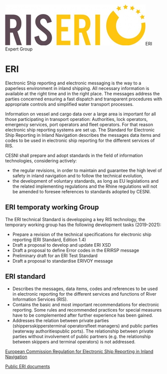 
![](/docs/Image/340/thumb_450x-_erilogo.jpg)ERI Expert Group

# ERI

Electronic Ship reporting and electronic messaging is the way to a paperless environment in inland shipping. All necessary information is available at the right time and in the right place. The messages address the parties concerned ensuring a fast dispatch and transparent procedures with appropriate controls and simplified water transport processes.  

Information on vessel and cargo data over a large area is important for all those participating in transport operation: Authorities, lock operators, emergency services, port operators and fleet operators. For that reason electronic ship reporting systems are set up. The Standard for Electronic Ship Reporting in Inland Navigation describes the messages data items and codes to be used in electronic ship reporting for the different services of RIS.

CESNI shall prepare and adopt standards in the field of information technologies, considering actively:

*	the regular revisions, in order to maintain and guarantee the high level of safety in inland navigation and to follow the technical evolution,
*	the development of voluntary standards, as long as EU legislations and the related implementing regulations and the Rhine regulations will not be amended to foresee references to standards adopted by CESNI.

## ERI temporaty working Group

The ERI technical Standard is developping a key RIS technology, the temporary working group has the following development tasks (2019-2021):

*	Prepare a revision of the technical specifications for electronic ship reporting (ERI Standard, Edition 1.4)
*	Draft a proposal to develop and update ERI XSD
*	Draft a proposal to define Error codes in the ERIRSP message
*	Preliminary draft for an ERI Test Standard
*	Draft a proposal to standardise ERIVOY message

<!--
## ERI Expert Group

The Expert Group Electronic Reporting International (ERI) is an international platform that drafts and submits proposals regarding the ERI standard to the Central Rhine Commission, the European Commission, the Danube Commission and other interested international organisations for formalisation. ERI sets up working agreements regarding the standardisation of reports to, from and between waterway managers, and ensures the maintenance and use of harmonised reference tables for this purpose.
-->

## ERI standard

*   Describes the messages, data items, codes and references to be used in electronic reporting for the different services and functions of River Information Services (RIS).
*   Contains the basic and most important recommendations for electronic reporting. Some rules and recommended practices for special measures have to be complemented after further experience has been gained.
*   Addresses the relation between private parties (shippersskippersterminal operatorsfleet managers) and public parties (waterway authoritiespublic ports). The relationship between private parties without involvement of public partners (e.g. the relationship between skippers and terminal operators) is not addressed.
  
[European Commission Regulation for Electronic Ship Reporting in Inland Navigation](/docs/File/340/commission_regulation_164_2010_en.pdf)  
  
[Public ERI documents](/library/expert_groups/eri)  
